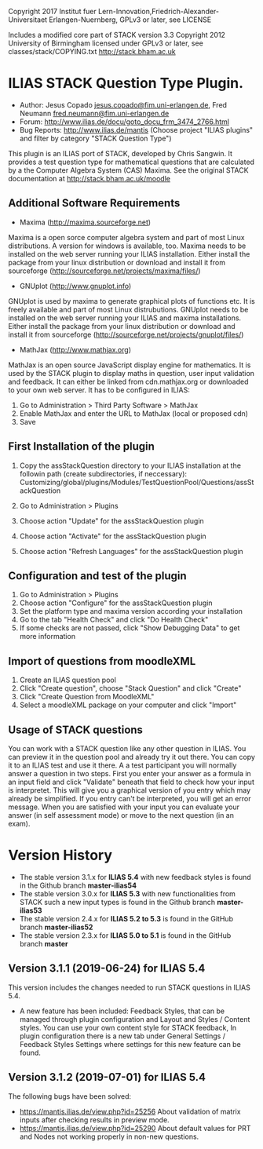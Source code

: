 Copyright 2017 Institut fuer Lern-Innovation,Friedrich-Alexander-Universitaet Erlangen-Nuernberg, GPLv3 or later, see LICENSE

Includes a modified core part of STACK version 3.3
Copyright 2012 University of Birmingham
licensed under GPLv3 or later, see classes/stack/COPYING.txt
http://stack.bham.ac.uk

ILIAS STACK Question Type Plugin.
================================

- Author: Jesus Copado <jesus.copado@fim.uni-erlangen.de>, Fred Neumann <fred.neumann@fim.uni-erlangen.de>
- Forum: http://www.ilias.de/docu/goto_docu_frm_3474_2766.html
- Bug Reports: http://www.ilias.de/mantis (Choose project "ILIAS plugins" and filter by category "STACK Question Type")

This plugin is an ILIAS port of STACK, developed by Chris Sangwin. It provides a test question type
for mathematical questions that are calculated by a the Computer Algebra System (CAS) Maxima.
See the original STACK documentation at http://stack.bham.ac.uk/moodle

Additional Software Requirements
--------------------------------

* Maxima (http://maxima.sourceforge.net)

Maxima is a open sorce computer algebra system and part of most Linux distributions.
A version for windows is available, too. Maxima needs to be installed on the web server running
your ILIAS installation.
Either install the package from your linux distribution or download and install it from
sourceforge (http://sourceforge.net/projects/maxima/files/)

* GNUplot (http://www.gnuplot.info)

GNUplot is used by maxima to generate graphical plots of functions etc. It is freely available
and part of most Linux distrubutions. GNUplot needs to be installed on the web server
running your ILIAS and maxima installations.
Either install the package from your linux distribution or download and install it from
sourceforge (http://sourceforge.net/projects/gnuplot/files/)

* MathJax (http://www.mathjax.org)

MathJax is an open source JavaScript display engine for mathematics. It is used by the STACK plugin
to display maths in question, user input validation and feedback. It can either be linked from
cdn.mathjax.org or downloaded to your own web server. It has to be configured in ILIAS:

1. Go to Administration > Third Party Software > MathJax
2. Enable MathJax and enter the URL to MathJax (local or proposed cdn)
3. Save

First Installation of the plugin
--------------------------------
1. Copy the assStackQuestion directory to your ILIAS installation at the followin path
(create subdirectories, if neccessary):
Customizing/global/plugins/Modules/TestQuestionPool/Questions/assStackQuestion

2. Go to Administration > Plugins
3. Choose action "Update" for the assStackQuestion plugin
4. Choose action "Activate" for the assStackQuestion plugin
5. Choose action "Refresh Languages" for the assStackQuestion plugin

Configuration and test of the plugin
------------------------------------
1. Go to Administration > Plugins
2. Choose action "Configure" for the assStackQuestion plugin
3. Set the platform type and maxima version according your installation
4. Go to the tab "Health Check" and click "Do Health Check"
5. If some checks are not passed, click "Show Debugging Data" to get more information

Import of questions from moodleXML
----------------------------------
1. Create an ILIAS question pool
2. Click "Create question", choose "Stack Question" and click "Create"
3. Click "Create Question from MoodleXML"
4. Select a moodleXML package on your computer and click "Import"

Usage of STACK questions
------------------------
You can work with a STACK question like any other question in ILIAS. You can preview it in the question pool
and already try it out there. You can copy it to an ILIAS test and use it there.  A a test participant you will
normally answer a question in two steps. First you enter your answer as a formula in an input field and click "Validate"
beneath that field to check how your input is interpretet. This will give you a graphical version of you entry which may
already be simplified. If you entry can't be interpreted, you will get an error message. When you are satisfied with your
input you can evaluate your answer (in self assessment mode) or move to the next question (in an exam).

Version History
===============

* The stable version 3.1.x for **ILIAS 5.4** with new feedback styles is found in the Github branch **master-ilias54**
* The stable version 3.0.x for **ILIAS 5.3** with new functionalities from STACK such a new input types is found in the Github branch **master-ilias53**
* The stable version 2.4.x for **ILIAS 5.2 to 5.3** is found in the GitHub branch **master-ilias52**
* The stable version 2.3.x for **ILIAS 5.0 to 5.1** is found in the GitHub branch **master**

Version 3.1.1 (2019-06-24) for ILIAS 5.4
----------------------------------------
This version includes the changes needed to run STACK questions in ILIAS 5.4.
* A new feature has been included: Feedback Styles, that can be managed through plugin configuration and Layout and Styles / Content styles. You can use your own content style for STACK feedback, In plugin configuration there is a new tab under General Settings / Feedback Styles Settings where settings for this new feature can be found.

Version 3.1.2 (2019-07-01) for ILIAS 5.4
----------------------------------------
The following bugs have been solved:
- https://mantis.ilias.de/view.php?id=25256 About validation of matrix inputs after checking results in preview mode.
- https://mantis.ilias.de/view.php?id=25290 About default values for PRT and Nodes not working properly in non-new questions.